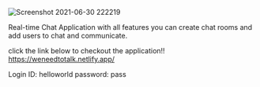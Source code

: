 ![Screenshot 2021-06-30 222219](https://user-images.githubusercontent.com/83496915/124000858-a72caa00-d9f1-11eb-92ab-b1b9c90f095f.jpg)


Real-time Chat Application with all features
you can create chat rooms and add users to chat and communicate.

click the link below to checkout the application!!
https://weneedtotalk.netlify.app/

Login ID: helloworld
password: pass

